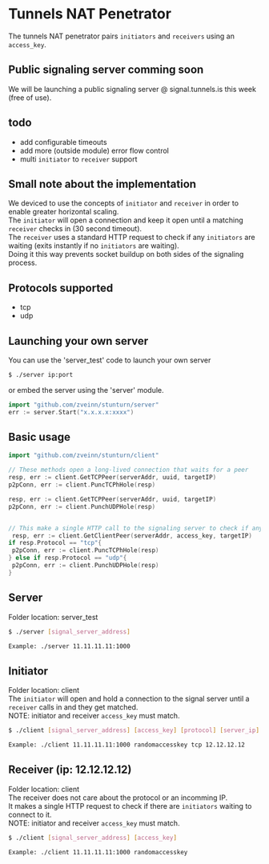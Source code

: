 # Tunnels NAT Penetrator
The tunnels NAT penetrator pairs `initiators` and `receivers` using an `access_key`.

## Public signaling server comming soon
We will be launching a public signaling server @ signal.tunnels.is this week (free of use).

## todo
 - add configurable timeouts
 - add more (outside module) error flow control
 - multi `initiator` to `receiver` support

## Small note about the implementation
We deviced to use the concepts of `initiator` and `receiver` in order to enable greater horizontal scaling.</br>
The `initiator` will open a connection and keep it open until a matching `receiver` checks in (30 second timeout).</br>
The `receiver` uses a standard HTTP request to check if any `initiators` are waiting (exits instantly if no `initiators` are waiting).</br>
Doing it this way prevents socket buildup on both sides of the signaling process.


## Protocols supported
 - tcp
 - udp

## Launching your own server
You can use the 'server_test' code to launch your own server
```bash
$ ./server ip:port
```
 or embed the server using the 'server' module.
```go
import "github.com/zveinn/stunturn/server"
err := server.Start("x.x.x.x:xxxx")
```

## Basic usage
```go
import "github.com/zveinn/stunturn/client"

// These methods open a long-lived connection that waits for a peer
resp, err := client.GetTCPPeer(serverAddr, uuid, targetIP)
p2pConn, err := client.PuncTCPhHole(resp)

resp, err := client.GetTCPPeer(serverAddr, uuid, targetIP)
p2pConn, err := client.PunchUDPHole(resp)


// This make a single HTTP call to the signaling server to check if any clients are waiting
 resp, err := client.GetClientPeer(serverAddr, access_key, targetIP)
if resp.Protocol == "tcp"{
 p2pConn, err := client.PuncTCPhHole(resp)
} else if resp.Protocol == "udp"{
 p2pConn, err := client.PunchUDPHole(resp)
}
```

## Server
Folder location: server_test
```bash
$ ./server [signal_server_address]

Example: ./server 11.11.11.11:1000
```

## Initiator
Folder location: client</br>
The `initiator` will open and hold a connection to the signal server until a `receiver` calls in and they get matched.</br>
NOTE: initiator and receiver `access_key` must match.
```bash
$ ./client [signal_server_address] [access_key] [protocol] [server_ip]

Example: ./client 11.11.11.11:1000 randomaccesskey tcp 12.12.12.12
```

## Receiver (ip: 12.12.12.12)
Folder location: client</br>
The receiver does not care about the protocol or an incomming IP.</br>
It makes a single HTTP request to check if there are `initiators` waiting to connect to it.</br>
NOTE: initiator and receiver `access_key` must match.
```bash
$ ./client [signal_server_address] [access_key]

Example: ./client 11.11.11.11:1000 randomaccesskey
```

